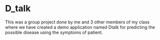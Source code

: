 # D_talk
This was a group project done by me and 3 other members of my class where we have created a demo application named Dtalk for predicting the possible disease using the symptoms of patient.
